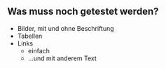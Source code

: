 Was muss noch getestet werden?
------------------------------

- Bilder, mit und ohne Beschriftung
- Tabellen
- Links
	- einfach 
	- ...und mit anderem Text
